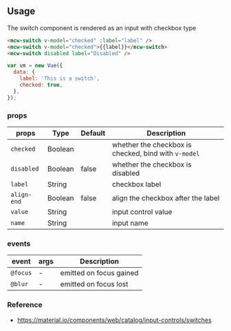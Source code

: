 ## Usage

The switch component is rendered as an input with checkbox type

```html
<mcw-switch v-model="checked" :label="label" />
<mcw-switch v-model="checked">{{label}}</mcw-switch>
<mcw-switch disabled label="Disabled" />
```

```javascript
var vm = new Vue({
  data: {
    label: 'This is a switch',
    checked: true,
  },
});
```

### props

| props       | Type    | Default | Description                                          |
| ----------- | ------- | ------- | ---------------------------------------------------- |
| `checked`   | Boolean |         | whether the checkbox is checked, bind with `v-model` |
| `disabled`  | Boolean | false   | whether the checkbox is disabled                     |
| `label`     | String  |         | checkbox label                                       |
| `align-end` | Boolean | false   | align the checkbox after the label                   |
| `value`     | String  |         | input control value                                  |
| `name`      | String  |         | input name                                           |

### events

| event    | args | Description             |
| -------- | ---- | ----------------------- |
| `@focus` | -    | emitted on focus gained |
| `@blur`  | -    | emitted on focus lost   |

### Reference

- <https://material.io/components/web/catalog/input-controls/switches>
